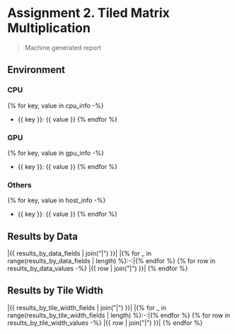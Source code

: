 # Assignment 2. Tiled Matrix Multiplication

> Machine generated report

## Environment

### CPU

{% for key, value in cpu_info -%}
- {{ key }}: {{ value }}
{% endfor %}
### GPU

{% for key, value in gpu_info -%}
- {{ key }}: {{ value }}
{% endfor %}
### Others

{% for key, value in host_info -%}
- {{ key }}: {{ value }}
{% endfor %}
## Results by Data

|{{ results_by_data_fields | join("|") }}|
|{% for _ in range(results_by_data_fields | length) %}:-:|{% endfor %}
{% for row in results_by_data_values -%}
|{{ row | join("|") }}|
{% endfor %}
## Results by Tile Width

|{{ results_by_tile_width_fields | join("|") }}|
|{% for _ in range(results_by_tile_width_fields | length) %}:-:|{% endfor %}
{% for row in results_by_tile_width_values -%}
|{{ row | join("|") }}|
{% endfor %}